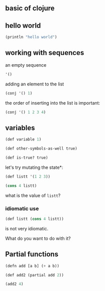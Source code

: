 basic of clojure
-------------

## hello world

```lisp
(println "hello world")
```

## working with sequences

an empty sequence

```lisp
'()
```

adding an element to the list

```lisp
(conj '() 1)
```

the order of inserting into the list is important:

```lisp
(conj '() 1 2 3 4)
```

## variables

```lisp
(def variable 1)
```

```lisp
(def other-symbols-as-well true)
```

```lisp
(def is-true? true)
```

let's try mutating the state*:

```lisp
(def listt '(1 2 3))

(cons 4 listt)
```

what is the value of ``listt``?

### idiomatic use

```lisp
(def listt (cons 4 listt))
```

is not very idiomatic.

What do you want to do with it?

## Partial functions

```lisp
(defn add [a b] (+ a b))

(def add2 (partial add 2))

(add2 4)
```